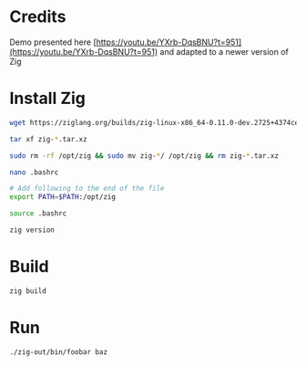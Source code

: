 # Credits
Demo presented here [https://youtu.be/YXrb-DqsBNU?t=951](https://youtu.be/YXrb-DqsBNU?t=951) and adapted to a newer version of Zig

# Install Zig
```sh
wget https://ziglang.org/builds/zig-linux-x86_64-0.11.0-dev.2725+4374ce51b.tar.xz

tar xf zig-*.tar.xz

sudo rm -rf /opt/zig && sudo mv zig-*/ /opt/zig && rm zig-*.tar.xz

nano .bashrc

# Add following to the end of the file
export PATH=$PATH:/opt/zig

source .bashrc

zig version
```

# Build
```sh
zig build
```

# Run
```sh
./zig-out/bin/foobar baz
```

